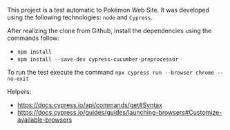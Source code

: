 This project is a test automatic to Pokémon Web Site.
It was developed using the following technologies: `node` and `Cypress`.

After realizing the clone from Github, install the dependencies using the commands follow:

- `npm install`
- `npm install --save-dev cypress-cucumber-preprocessor`

To run the test execute the command `npx cypress run --browser chrome --no-exit`

Helpers: 
 - https://docs.cypress.io/api/commands/get#Syntax
 - https://docs.cypress.io/guides/guides/launching-browsers#Customize-available-browsers